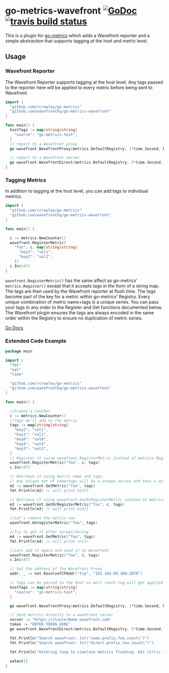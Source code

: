 # go-metrics-wavefront [![GoDoc](https://godoc.org/github.com/wavefrontHQ/go-metrics-wavefront?status.svg)](https://godoc.org/github.com/wavefrontHQ/go-metrics-wavefront) [![travis build status](https://travis-ci.com/wavefrontHQ/go-metrics-wavefront.svg?branch=master)](https://travis-ci.com/wavefrontHQ/go-metrics-wavefront)

This is a plugin for [go-metrics](https://github.com/rcrowley/go-metrics) which adds a Wavefront reporter and a simple abstraction that supports tagging at the host and metric level.

## Usage

### Wavefront Reporter

The Wavefront Reporter supports tagging at the host level. Any tags passed to the reporter here will be applied to every metric before being sent to Wavefront.

```go
import (
  "github.com/rcrowley/go-metrics"
  "github.com/wavefronthq/go-metrics-wavefront"
)

func main() {
  hostTags := map[string]string{
    "source": "go-metrics-test",
  }
  // report to a Wavefront proxy
  go wavefront.WavefrontProxy(metrics.DefaultRegistry, 1*time.Second, hostTags, "some.prefix", addr)

  // report to a Wavefront server
  go wavefront.WavefrontDirect(metrics.DefaultRegistry, 5*time.Second, hostTags, "direct.prefix", server, token)
}
```

### Tagging Metrics

In addition to tagging at the host level, you can add tags to individual metrics.

```go
import (
  "github.com/rcrowley/go-metrics"
  "github.com/wavefronthq/go-metrics-wavefront"
)

func main() {

  c := metrics.NewCounter()
  wavefront.RegisterMetric(
    "foo", c, map[string]string{
      "key1": "val1",
      "key2": "val2",
    })
  c.Inc(47)
}
```
`wavefront.RegisterMetric()` has the same affect as go-metrics' `metrics.Register()` except that it accepts tags in the form of a string map. The tags are then used by the Wavefront reporter at flush time. The tags become part of the key for a metric within go-metrics' Registry. Every unique combination of metric name+tags is a unique series. You can pass your tags in any order to the Register and Get functions documented below. The Wavefront plugin ensures the tags are always encoded in the same order within the Registry to ensure no duplication of metric series.

[Go Docs](https://github.com/wavefrontHQ/go-metrics-wavefront/blob/master/GODOCS.md)

### Extended Code Example

```go
package main

import (
  "fmt"
  "net"
  "time"

  "github.com/rcrowley/go-metrics"
  "github.com/wavefronthq/go-metrics-wavefront"
)

func main() {

  //Create a counter
  c := metrics.NewCounter()
  //Tags we'll add to the metric
  tags := map[string]string{
    "key2": "val1",
    "key1": "val2",
    "key0": "val0",
    "key4": "val4",
    "key3": "val3",
  }
  // Register it using wavefront.RegisterMetric instead of metrics.Register if there are tags
  wavefront.RegisterMetric("foo", c, tags)
  c.Inc(47)

  // Retrieve it using metric name and tags.
  // Any unique set of name+tags will be a unique series and thus a unique metric
  m2 := wavefront.GetMetric("foo", tags)
  fmt.Println(m2) // will print &{47}

  // Retrieve it using wavefront.GetOrRegisterMetric instead of metrics.GetOrRegister if there are tags.
  m3 := wavefront.GetOrRegisterMetric("foo", c, tags)
  fmt.Println(m3) // will print &{47}

  //Let's remove the metric now
  wavefront.UnregisterMetric("foo", tags)

  //Try to get it after unregistering
  m4 := wavefront.GetMetric("foo", tags)
  fmt.Println(m4) // will print <nil>

  //Lets add it again and send it to Wavefront
  wavefront.RegisterMetric("foo", c, tags)
  c.Inc(47)

  // Set the address of the Wavefront Proxy
  addr, _ := net.ResolveTCPAddr("tcp", "192.168.99.100:2878")

  // Tags can be passed to the host as well (each tag will get applied to every metric)
  hostTags := map[string]string{
    "source": "go-metrics-test",
  }

  go wavefront.WavefrontProxy(metrics.DefaultRegistry, 1*time.Second, hostTags, "some.prefix", addr)

  // Send metrics directly to a wavefront server
  server := "https://clusterName.wavefront.com"
  token := "ENTER_TOKEN_HERE"
  go wavefront.WavefrontDirect(metrics.DefaultRegistry, 5*time.Second, hostTags, "direct.prefix", server, token)

  fmt.Println("Search wavefront: ts(\"some.prefix.foo.count\")")
  fmt.Println("Search wavefront: ts(\"direct.prefix.foo.count\")")

  fmt.Println("Entering loop to simulate metrics flushing. Hit ctrl+c to cancel")
  
  select{}
}
```

